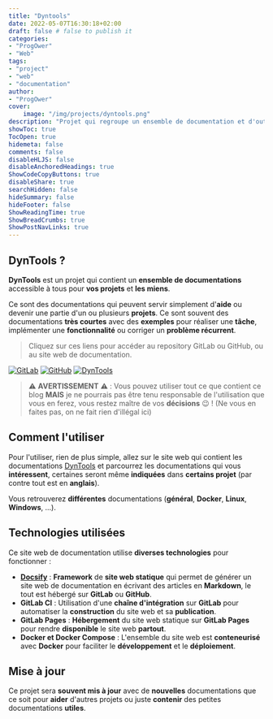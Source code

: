 ```yaml
---
title: "Dyntools"
date: 2022-05-07T16:30:18+02:00
draft: false # false to publish it
categories:
- "ProgOwer"
- "Web"
tags:
- "project"
- "web"
- "documentation"
author:
- "ProgOwer"
cover:
    image: "/img/projects/dyntools.png"
description: "Projet qui regroupe un ensemble de documentation et d'outils pour d'autres projets."
showToc: true
TocOpen: true
hidemeta: false
comments: false
disableHLJS: false
disableAnchoredHeadings: true
ShowCodeCopyButtons: true
disableShare: true
searchHidden: false
hideSummary: false
hideFooter: false
ShowReadingTime: true
ShowBreadCrumbs: true
ShowPostNavLinks: true
---
```


## DynTools ?

**DynTools** est un projet qui contient un **ensemble de documentations** accessible à tous pour **vos projets** et **les miens**.

Ce sont des documentations qui peuvent servir simplement d'**aide** ou devenir une partie d'un ou plusieurs **projets**. Ce sont souvent des documentations **très courtes** avec des **exemples** pour réaliser une **tâche**, implémenter une **fonctionnalité** ou corriger un **problème récurrent**.

> Cliquez sur ces liens pour accéder au repository GitLab ou GitHub, ou au site web de documentation.

[![GitLab](https://img.shields.io/badge/GitLab-330F63?style=for-the-badge&logo=gitlab&logoColor=white)](https://gitlab.com/progdevlab/dyntools)
[![GitHub](https://img.shields.io/badge/GitHub-100000?style=for-the-badge&logo=github&logoColor=white)](https://github.com/ProgDevLab/DynTools)
[![DynTools](https://img.shields.io/website-up-down-green-red/https/progdevlab.gitlab.io/dyntools.svg)](https://progdevlab.gitlab.io/dyntools)

> :warning: **AVERTISSEMENT** :warning: : Vous pouvez utiliser tout ce que contient ce blog **MAIS** je ne pourrais pas être tenu responsable de l'utilisation que vous en ferez, vous restez maître de vos **décisions** :wink: ! (Ne vous en faites pas, on ne fait rien d'illégal ici)

## Comment l'utiliser

Pour l'utiliser, rien de plus simple, allez sur le site web qui contient les documentations [DynTools](https://progdevlab.gitlab.io/dyntools) et parcourrez les documentations qui vous **intéressent**, certaines seront même **indiquées** dans **certains projet** (par contre tout est en **anglais**).

Vous retrouverez **différentes** documentations (**général**, **Docker**, **Linux**, **Windows**, ...).

## Technologies utilisées

Ce site web de documentation utilise **diverses technologies** pour fonctionner :

- **[Docsify](https://docsify.js.org/#/)** : **Framework** de **site web statique** qui permet de générer un site web de documentation en écrivant des articles en **Markdown**, le tout est hébergé sur **GitLab** ou **GitHub**.
- **GitLab CI** : Utilisation d'une **chaîne d'intégration** sur **GitLab** pour automatiser la **construction** du site web et sa **publication**.
- **GitLab Pages** : **Hébergement** du site web statique sur **GitLab Pages** pour rendre **disponible** le site web **partout**.
- **Docker et Docker Compose** : L'ensemble du site web est **conteneurisé** avec **Docker** pour faciliter le **développement** et le **déploiement**.

## Mise à jour

Ce projet sera **souvent mis à jour** avec de **nouvelles** documentations que ce soit pour **aider** d'autres projets ou juste **contenir** des petites documentations **utiles**.
